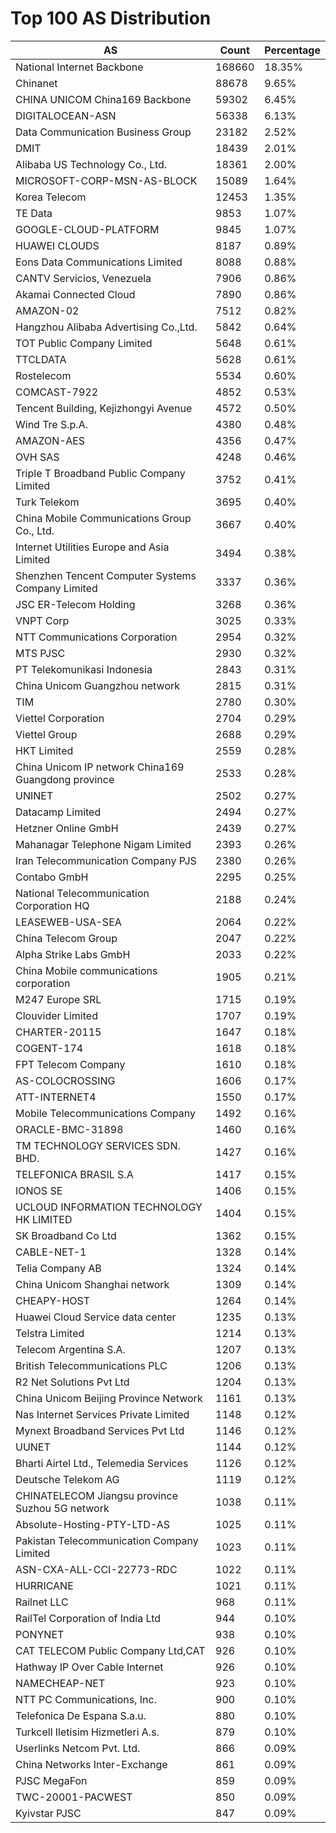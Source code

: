 # Top 100 AS Distribution
| AS | Count | Percentage |
|----|----|----|
| National Internet Backbone | 168660 | 18.35% |
| Chinanet | 88678 | 9.65% |
| CHINA UNICOM China169 Backbone | 59302 | 6.45% |
| DIGITALOCEAN-ASN | 56338 | 6.13% |
| Data Communication Business Group | 23182 | 2.52% |
| DMIT | 18439 | 2.01% |
| Alibaba US Technology Co., Ltd. | 18361 | 2.00% |
| MICROSOFT-CORP-MSN-AS-BLOCK | 15089 | 1.64% |
| Korea Telecom | 12453 | 1.35% |
| TE Data | 9853 | 1.07% |
| GOOGLE-CLOUD-PLATFORM | 9845 | 1.07% |
| HUAWEI CLOUDS | 8187 | 0.89% |
| Eons Data Communications Limited | 8088 | 0.88% |
| CANTV Servicios, Venezuela | 7906 | 0.86% |
| Akamai Connected Cloud | 7890 | 0.86% |
| AMAZON-02 | 7512 | 0.82% |
| Hangzhou Alibaba Advertising Co.,Ltd. | 5842 | 0.64% |
| TOT Public Company Limited | 5648 | 0.61% |
| TTCLDATA | 5628 | 0.61% |
| Rostelecom | 5534 | 0.60% |
| COMCAST-7922 | 4852 | 0.53% |
| Tencent Building, Kejizhongyi Avenue | 4572 | 0.50% |
| Wind Tre S.p.A. | 4380 | 0.48% |
| AMAZON-AES | 4356 | 0.47% |
| OVH SAS | 4248 | 0.46% |
| Triple T Broadband Public Company Limited | 3752 | 0.41% |
| Turk Telekom | 3695 | 0.40% |
| China Mobile Communications Group Co., Ltd. | 3667 | 0.40% |
| Internet Utilities Europe and Asia Limited | 3494 | 0.38% |
| Shenzhen Tencent Computer Systems Company Limited | 3337 | 0.36% |
| JSC ER-Telecom Holding | 3268 | 0.36% |
| VNPT Corp | 3025 | 0.33% |
| NTT Communications Corporation | 2954 | 0.32% |
| MTS PJSC | 2930 | 0.32% |
| PT Telekomunikasi Indonesia | 2843 | 0.31% |
| China Unicom Guangzhou network | 2815 | 0.31% |
| TIM | 2780 | 0.30% |
| Viettel Corporation | 2704 | 0.29% |
| Viettel Group | 2688 | 0.29% |
| HKT Limited | 2559 | 0.28% |
| China Unicom IP network China169 Guangdong province | 2533 | 0.28% |
| UNINET | 2502 | 0.27% |
| Datacamp Limited | 2494 | 0.27% |
| Hetzner Online GmbH | 2439 | 0.27% |
| Mahanagar Telephone Nigam Limited | 2393 | 0.26% |
| Iran Telecommunication Company PJS | 2380 | 0.26% |
| Contabo GmbH | 2295 | 0.25% |
| National Telecommunication Corporation HQ | 2188 | 0.24% |
| LEASEWEB-USA-SEA | 2064 | 0.22% |
| China Telecom Group | 2047 | 0.22% |
| Alpha Strike Labs GmbH | 2033 | 0.22% |
| China Mobile communications corporation | 1905 | 0.21% |
| M247 Europe SRL | 1715 | 0.19% |
| Clouvider Limited | 1707 | 0.19% |
| CHARTER-20115 | 1647 | 0.18% |
| COGENT-174 | 1618 | 0.18% |
| FPT Telecom Company | 1610 | 0.18% |
| AS-COLOCROSSING | 1606 | 0.17% |
| ATT-INTERNET4 | 1550 | 0.17% |
| Mobile Telecommunications Company | 1492 | 0.16% |
| ORACLE-BMC-31898 | 1460 | 0.16% |
| TM TECHNOLOGY SERVICES SDN. BHD. | 1427 | 0.16% |
| TELEFONICA BRASIL S.A | 1417 | 0.15% |
| IONOS SE | 1406 | 0.15% |
| UCLOUD INFORMATION TECHNOLOGY HK LIMITED | 1404 | 0.15% |
| SK Broadband Co Ltd | 1362 | 0.15% |
| CABLE-NET-1 | 1328 | 0.14% |
| Telia Company AB | 1324 | 0.14% |
| China Unicom Shanghai network | 1309 | 0.14% |
| CHEAPY-HOST | 1264 | 0.14% |
| Huawei Cloud Service data center | 1235 | 0.13% |
| Telstra Limited | 1214 | 0.13% |
| Telecom Argentina S.A. | 1207 | 0.13% |
| British Telecommunications PLC | 1206 | 0.13% |
| R2 Net Solutions Pvt Ltd | 1204 | 0.13% |
| China Unicom Beijing Province Network | 1161 | 0.13% |
| Nas Internet Services Private Limited | 1148 | 0.12% |
| Mynext Broadband Services Pvt Ltd | 1146 | 0.12% |
| UUNET | 1144 | 0.12% |
| Bharti Airtel Ltd., Telemedia Services | 1126 | 0.12% |
| Deutsche Telekom AG | 1119 | 0.12% |
| CHINATELECOM Jiangsu province Suzhou 5G network | 1038 | 0.11% |
| Absolute-Hosting-PTY-LTD-AS | 1025 | 0.11% |
| Pakistan Telecommunication Company Limited | 1023 | 0.11% |
| ASN-CXA-ALL-CCI-22773-RDC | 1022 | 0.11% |
| HURRICANE | 1021 | 0.11% |
| Railnet LLC | 968 | 0.11% |
| RailTel Corporation of India Ltd | 944 | 0.10% |
| PONYNET | 938 | 0.10% |
| CAT TELECOM Public Company Ltd,CAT | 926 | 0.10% |
| Hathway IP Over Cable Internet | 926 | 0.10% |
| NAMECHEAP-NET | 923 | 0.10% |
| NTT PC Communications, Inc. | 900 | 0.10% |
| Telefonica De Espana S.a.u. | 880 | 0.10% |
| Turkcell Iletisim Hizmetleri A.s. | 879 | 0.10% |
| Userlinks Netcom Pvt. Ltd. | 866 | 0.09% |
| China Networks Inter-Exchange | 861 | 0.09% |
| PJSC MegaFon | 859 | 0.09% |
| TWC-20001-PACWEST | 850 | 0.09% |
| Kyivstar PJSC | 847 | 0.09% |
